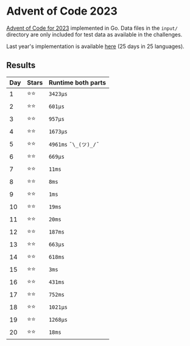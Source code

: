 # Advent of Code 2023
[Advent of Code for 2023](https://adventofcode.com/2023/) implemented in Go. Data files in the `input/` directory are only included for test data as available in the challenges.

Last year's implementation is available [here](https://github.com/DavidvanErkelens/advent-of-code-22) (25 days in 25 languages).

## Results
| Day | Stars | Runtime both parts     |
|-----|-------|------------------------|
| 1   | ⭐⭐    | `3423μs`               |
| 2   | ⭐⭐    | `601μs`                |
| 3   | ⭐⭐    | `957μs`                |
| 4   | ⭐⭐    | `1673μs`               |
| 5   | ⭐⭐    | `4961ms`   `¯\_(ツ)_/¯` |
| 6   | ⭐⭐    | `669μs`                |
| 7   | ⭐⭐    | `11ms`                 |
| 8   | ⭐⭐    | `8ms`                  |
| 9   | ⭐⭐    | `1ms`                  |
| 10  | ⭐⭐    | `19ms`                 |
| 11  | ⭐⭐    | `20ms`                 |
| 12  | ⭐⭐    | `187ms`                |
| 13  | ⭐⭐    | `663μs`                |
| 14  | ⭐⭐    | `618ms`                |
| 15  | ⭐⭐    | `3ms`                  |
| 16  | ⭐⭐    | `431ms`                |
| 17  | ⭐⭐    | `752ms`                |
| 18  | ⭐⭐    | `1021μs`               |
| 19  | ⭐⭐    | `1268μs`               |
| 20  | ⭐⭐    | `18ms`                 |
